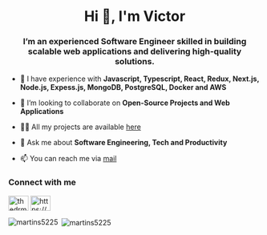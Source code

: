 <h1 align="center">Hi 👋, I'm Victor</h1>
<h3 align="center">I’m an experienced Software Engineer skilled in building scalable web applications and delivering high-quality solutions.</h3>

- 🌱 I have experience with **Javascript, Typescript, React, Redux, Next.js, Node.js, Expess.js, MongoDB, PostgreSQL, Docker and AWS**

- 👯 I’m looking to collaborate on **Open-Source Projects and Web Applications**

- 👨‍💻 All my projects are available [here](https://martinsflow.webflow.io/)

- 💬 Ask me about **Software Engineering, Tech and Productivity**

- 📫 You can reach me via [mail](mailto:martinsvictor287@gmail.com)

<h3 align="left">Connect with me</h3>
<p align="left">
<a href="https://twitter.com/thedrmartins" target="blank"><img align="center" src="https://raw.githubusercontent.com/rahuldkjain/github-profile-readme-generator/master/src/images/icons/Social/twitter.svg" alt="thedrmartins" height="30" width="40" /></a>
<a href="https://linkedin.com/in/https://www.linkedin.com/in/victor-martins-542611186/" target="blank"><img align="center" src="https://raw.githubusercontent.com/rahuldkjain/github-profile-readme-generator/master/src/images/icons/Social/linked-in-alt.svg" alt="https://www.linkedin.com/in/victor-martins-542611186/" height="30" width="40" /></a>
</p>
<p><img align="left" src="https://github-readme-stats.vercel.app/api/top-langs?username=martins5225&show_icons=true&locale=en&layout=compact" alt="martins5225"&include_all_commits=true /></p>
<p>&nbsp;<img align="center" src="https://github-readme-stats.vercel.app/api?username=martins5225&show_icons=true&locale=en" alt="martins5225" /></p>
